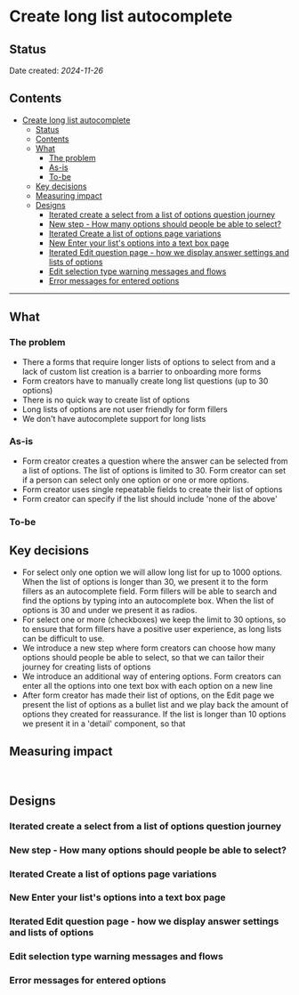 # Create long list autocomplete 

## Status 

Date created: *2024-11-26*  

## Contents

- [Create long list autocomplete](#create-long-list-autocomplete)
  - [Status](#status)
  - [Contents](#contents)
  - [What](#what)
    - [The problem](#the-problem)
    - [As-is](#as-is)
    - [To-be](#to-be)
  - [Key decisions](#key-decisions)
  - [Measuring impact](#measuring-impact)
  - [Designs](#designs)
    - [Iterated create a select from a list of options question journey](#iterated-create-a-select-from-a-list-of-options-question-journey)
    - [New step - How many options should people be able to select?](#new-step---how-many-options-should-people-be-able-to-select)
    - [Iterated Create a list of options page variations](#iterated-create-a-list-of-options-page-variations)
    - [New Enter your list's options into a text box page](#new-enter-your-lists-options-into-a-text-box-page)
    - [Iterated Edit question page - how we display answer settings and lists of options](#iterated-edit-question-page---how-we-display-answer-settings-and-lists-of-options)
    - [Edit selection type warning messages and flows](#edit-selection-type-warning-messages-and-flows)
    - [Error messages for entered options](#error-messages-for-entered-options)

___

## What

### The problem

- There a forms that require longer lists of options to select from and a lack of custom list creation is a barrier to onboarding more forms
- Form creators have to manually create long list questions
(up to 30 options)
- There is no quick way to create list of options
- Long lists of options are not user friendly for form fillers
- We don't have autocomplete support for long lists


### As-is

- Form creator creates a question where the answer can be selected from a list of options. The list of options is limited to 30. Form creator can set if a person can select only one option or one or more options.
- Form creator uses single repeatable fields to create their list of options
- Form creator can specify if the list should include 'none of the above'

### To-be


## Key decisions

- For select only one option we will allow long list for up to 1000 options. When the list of options is longer than 30, we present it to the form fillers as an autocomplete field. Form fillers will be able to search and find the options by typing into an autocomplete box. When the list of options is 30 and under we present it as radios.
- For select one or more (checkboxes) we keep the limit to 30 options, so to ensure that form fillers have a positive user experience, as long lists can be difficult to use.
- We introduce a new step where form creators can choose how many options should people be able to select, so that we can tailor their journey for creating lists of options
- We introduce an additional way of entering options. Form creators can enter all the options into one text box with each option on a new line
- After form creator has made their list of options, on the Edit page we present the list of options as a bullet list and we play back the amount of options they created for reassurance. If the list is longer than 10 options we present it in a 'detail' component, so that

## Measuring impact

<br>

## Designs

### Iterated create a select from a list of options question journey

### New step - How many options should people be able to select?

### Iterated Create a list of options page variations 

### New Enter your list's options into a text box page

### Iterated Edit question page - how we display answer settings and lists of options

### Edit selection type warning messages and flows

### Error messages for entered options

